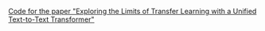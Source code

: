 [Code for the paper "Exploring the Limits of Transfer Learning with a Unified Text-to-Text Transformer"](https://github.com/google-research/text-to-text-transfer-transformer)